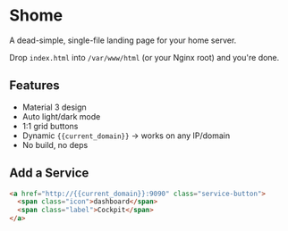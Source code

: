 # Shome

A dead-simple, single-file landing page for your home server.

Drop `index.html` into `/var/www/html` (or your Nginx root) and you're done.

## Features

- Material 3 design
- Auto light/dark mode
- 1:1 grid buttons
- Dynamic `{{current_domain}}` → works on any IP/domain
- No build, no deps

## Add a Service

```html
<a href="http://{{current_domain}}:9090" class="service-button">
  <span class="icon">dashboard</span>
  <span class="label">Cockpit</span>
</a>

